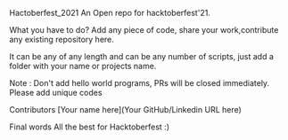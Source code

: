 Hactoberfest_2021
An Open repo for hacktoberfest'21.

What you have to do?
Add any piece of code, share your work,contribute any existing repository here.

It can be any of any length and can be any number of scripts, just add a folder with your name or projects name.

Note : Don't add hello world programs, PRs will be closed immediately. Please add unique codes

Contributors
[Your name here](Your GitHub/Linkedin URL here)

Final words
All the best for Hacktoberfest :)
